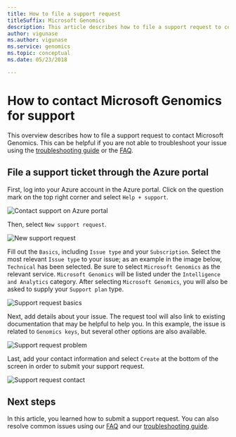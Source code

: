 ```yaml
---
title: How to file a support request
titleSuffix: Microsoft Genomics
description: This article describes how to file a support request to contact Microsoft Genomics if you're not able to resolve your issue with the troubleshooting guide or FAQ. 
author: vigunase
ms.author: vigunase
ms.service: genomics
ms.topic: conceptual
ms.date: 05/23/2018

---
```

# How to contact Microsoft Genomics for support
This overview describes how to file a support request to contact Microsoft Genomics. This can be helpful if you are not able to troubleshoot your issue using the [troubleshooting guide](troubleshooting-guide-genomics.md) or the [FAQ](frequently-asked-questions-genomics.yml). 


## File a support ticket through the Azure portal
First, log into your Azure account in the Azure portal. Click on the question mark on the top right corner and select `Help + support`.

![Contact support on Azure portal](./media/file-support-ticket/genomics-contact-support.png "Contact support on Azure portal") 



Then, select `New support request`. 

![New support request](./media/file-support-ticket/new-support-request.png "New support request") 

Fill out the `Basics`, including `Issue type` and your `Subscription`. Select the most relevant `Issue type` to your issue; as an example in the image below, `Technical` has been selected. Be sure to select `Microsoft Genomics` as the relevant service.  `Microsoft Genomics` will be listed under the `Intelligence and Analytics` category.   After selecting `Microsoft Genomics`, you will also be asked to supply your `Support plan` type.

![Support request basics](./media/file-support-ticket/support-request-basics.png "Support request basics")


Next, add details about your issue. The request tool will also link to existing documentation that may be helpful to help you. In this example, the issue is related to `Genomics keys`, but several other options are also available.

![Support request problem](./media/file-support-ticket/support-request-problem.png "Support request problem")

Last, add your contact information and select `Create` at the bottom of the screen in order to submit your support request.

![Support request contact](./media/file-support-ticket/support-request-contact.png "Support request contact")

## Next steps
In this article, you learned how to submit a support request. You can also resolve common issues using our [FAQ](frequently-asked-questions-genomics.yml) and our [troubleshooting guide](troubleshooting-guide-genomics.md). 